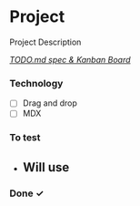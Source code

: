 # Project

Project Description

<em>[TODO.md spec & Kanban Board](https://bit.ly/3fCwKfM)</em>

### Technology

- [ ] Drag and drop  
- [ ] MDX  

### To test

- ## Will use  

### Done ✓


